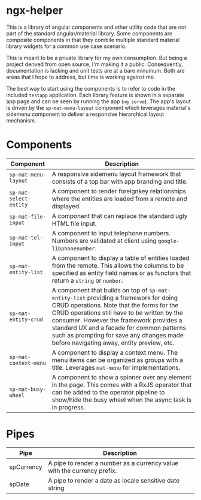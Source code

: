 # ngx-helper

This is a library of angular components and other utility code that are not part of the standard angular/material library. Some components are composite components in that they combile multiple standard material library widgets for a common use case scenario.

This is meant to be a private library for my own consumption. But being a project derived from open source, I'm making it a public. Consequently, documentation is lacking and unit tests are at a bare minumum. Both are areas that I hope to address, but time is working against me.

The best way to start using the components is to refer to code in the included `testapp` application. Each library feature is shown in a separate app page and can be seen by running the app (`ng serve`). The app's layout is driven by the `sp-mat-menu-layout` component which leverages material's sidemenu component to deliver a responsive hierarchical layout mechanism.

# Components

| Component      | Description      |
| ------------- | ------------- |
| `sp-mat-menu-layout` | A responsive sidemenu layout framework that consists of a top bar with app branding and title. |
| `sp-mat-select-entity`| A component to render foreignkey relationships where the entities are loaded from a remote and displayed. |
| `sp-mat-file-input` | A component that can replace the standard ugly HTML file input. |
| `sp-mat-tel-input` | A component to input telephone numbers. Numbers are validated at client using `google-libphonenumber`. |
| `sp-mat-entity-list` | A component to display a table of entities loaded from the remote. This allows the columns to be specified as entity field names or as functors that return a `string` or `number`. |
| `sp-mat-entity-crud` | A component that builds on top of `sp-mat-entity-list` providing a framework for doing CRUD operations. Note that the forms for the CRUD operations still have to be written by the consumer. However the framework provides a standard UX and a facade for common patterns such as prompting for save any changes made before navigating away, entity preview, etc. |
| `sp-mat-context-menu` | A component to display a context menu. The menu items can be organized as groups with a title. Leverages `mat-menu` for implementations. |
| `sp-mat-busy-wheel`| A component to show a spinner over any element in the page. This comes with a RxJS operator that can be added to the operator pipeline to show/hide the busy wheel when the async task is in progress. |

# Pipes

| Pipe      | Description      |
| ------------- | ------------- |
| spCurrency | A pipe to render a number as a currency value with the currency prefix. |
| spDate | A pipe to render a date as locale sensitive date string |
